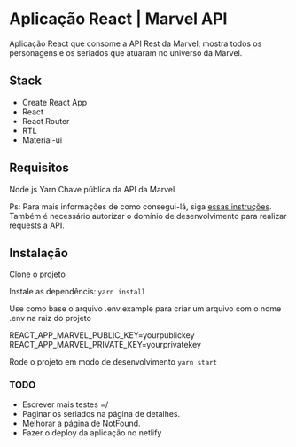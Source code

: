 # Aplicação React | Marvel API

Aplicação React que consome a API Rest da Marvel, mostra todos os personagens e os seriados que atuaram no universo da Marvel.

## Stack

- Create React App
- React
- React Router
- RTL
- Material-ui

## Requisitos

Node.js
Yarn
Chave pública da API da Marvel

Ps: Para mais informações de como consegui-lá, siga [essas instruções](https://developer.marvel.com/documentation/getting_started). Também é necessário autorizar o domínio de desenvolvimento para realizar requests a API.

## Instalação

Clone o projeto

Instale as dependêncis: `yarn install`

Use como base o arquivo .env.example para criar um arquivo com o nome .env na raiz do projeto

REACT_APP_MARVEL_PUBLIC_KEY=yourpublickey
REACT_APP_MARVEL_PRIVATE_KEY=yourprivatekey

Rode o projeto em modo de desenvolvimento
`yarn start`

### TODO

- Escrever mais testes =/
- Paginar os seriados na página de detalhes.
- Melhorar a página de NotFound.
- Fazer o deploy da aplicação no netlify

